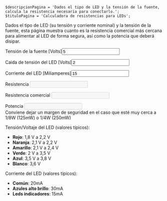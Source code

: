 	$descripcionPagina = 'Dados el tipo de LED y la tensión de la fuente, calcula la resistencia necesaria para conectarlo.';
	$tituloPagina = 'Calculadora de resistencias para LEDs';
<script type="text/javascript">
// 
function Round3Dec(InputVal)
{
  return Math.round(InputVal * 1000) / 1000;
}

function NextHigherStandardResistor(Resistor_Ohms)
{
  var	Power10;
  var	Units;
  Power10 = 1;
  while (Resistor_Ohms > 8.2)
  {
    Power10 *= 10;
    Resistor_Ohms /= 10;
  }
  if (Resistor_Ohms < 1.0)
    Resistor_Ohms = 1.0;
  else if (Resistor_Ohms < 1.2)
    Resistor_Ohms = 1.2;
  else if (Resistor_Ohms < 1.5)
    Resistor_Ohms = 1.5;
  else if (Resistor_Ohms < 1.8)
    Resistor_Ohms = 1.8;
  else if (Resistor_Ohms < 2.2)
    Resistor_Ohms = 2.2;
  else if (Resistor_Ohms < 2.7)
    Resistor_Ohms = 2.7;
  else if (Resistor_Ohms < 3.3)
    Resistor_Ohms = 3.3;
  else if (Resistor_Ohms < 3.9)
    Resistor_Ohms = 3.9;
  else if (Resistor_Ohms < 4.7)
    Resistor_Ohms = 4.7;
  else if (Resistor_Ohms < 5.6)
    Resistor_Ohms = 5.6;
  else if (Resistor_Ohms < 6.8)
    Resistor_Ohms = 6.8;
  else
    Resistor_Ohms = 8.2;

  if (Power10 >= 1000000)
  {
    Units = " Megaohms";
    Power10 /= 1000000;
  }
  else if (Power10 >= 1000)
  {
    Units = " Kilohms";
    Power10 /= 1000;
  }
  else
  {
    Units = " Ohms";
  }

  Resistor_Ohms *= Power10;
  return "" + Round3Dec(Resistor_Ohms) + Units;
}

function compute(){	
	if(document.querySelector("#iled").value == 0) return;
	
	var rfinal = (document.querySelector("#vfuente").value - document.querySelector("#vled").value ) / (document.querySelector("#iled").value/1000);
	var cerca = NextHigherStandardResistor(rfinal);
	var pfinal = (document.querySelector("#vfuente").value - document.querySelector("#vled").value ) * (document.querySelector("#iled").value/1000);
	
	if(rfinal < 1000)
		document.querySelector("#r").value = Round3Dec(rfinal)+" Ohms";
	else if(rfinal < 1000000)
		document.querySelector("#r").value = Round3Dec(rfinal/1000)+" Kilohms";
	else
		document.querySelector("#r").value = Round3Dec(rfinal/1000000)+" Megaohms";
	
	document.querySelector("#rCom").value = cerca;
	
	if(pfinal > 1)
		document.querySelector("#p").value = Round3Dec(pfinal)+" Watts";
	else if(pfinal > 0.001)
		document.querySelector("#p").value = Round3Dec(pfinal*1000)+" Miliwatts";
	else
		document.querySelector("#p").value = Round3Dec(pfinal*1000000)+" Microwatts";
	
}
document.onreadystatechange = function () {
	if (document.readyState == "complete") {
		let inputs = document.querySelectorAll("input");
		for (let i = 0; i < inputs.length; i++) {
			inputs[i].addEventListener("input", compute);
		}

		let selects = document.querySelectorAll("select");
		for (let i = 0; i < selects.length; i++) {
			selects[i].addEventListener("change", compute);
		}
		compute();	
	}
};
// 
</script>
<p>Dados el tipo de LED (su tensión y corriente nominal) y la tensión de la fuente, esta página muestra cuanto es la resistencia comercial más cercana para alimentar al LED de forma segura, así como la potencia que deberá disipar.</p>
<form action="" class="w3-container">
<p><label class="w3-label">Tensión de la fuente [Volts]</label><input id="vfuente" value="5" class="w3-input w3-border" type="number"/></p>
<p><label class="w3-label">Caida de tensión del LED [Volts]</label><input id="vled" value="2" class="w3-input w3-border" type="number"/></p>
<p><label class="w3-label">Corriente del LED [Miliamperes]</label><input id="iled" value="15" class="w3-input w3-border" type="number"/></p>
<p>Resistencia <input id="r" disabled="disabled" class="w3-input w3-border"/></p>
<p>Resistencia comercial <input id="rCom" disabled="disabled" class="w3-input w3-border"/></p>
<p>Potencia <input id="p" disabled="disabled" class="w3-input w3-border"/><br/>Conviene dejar un margen de seguridad en el caso que esté muy cerca a 1/8W (125mW) o 1/4W (250mW)</p>
</form>
<p>
Tensión/Voltaje del LED (valores típicos):
	<ul class="w3-ul">
		<li><strong>Rojo</strong>: 1,8 V a 2,2 V</li>
		<li><strong>Naranja</strong>: 2,1 V a 2,2 V</li>
		<li><strong>Amarillo</strong>: 2,1 V a 2,4 V</li>
		<li><strong>Verde</strong>: 2 V a 3,5 V</li>
		<li><strong>Azul</strong>: 3,5 V a 3,8 V</li>
		<li><strong>Blanco</strong>: 3,6 V</li>
	</ul>
</p>	
<p>Corriente del LED (valores típicos):
	<ul class="w3-ul">
		<li><strong>Com&uacute;n</strong>: 20mA</li>
		<li><strong>Azules alto brillo</strong>: 30mA</li>
		<li><strong>Leds indicadores</strong>: 15mA</li>
	</ul>
</p>
	